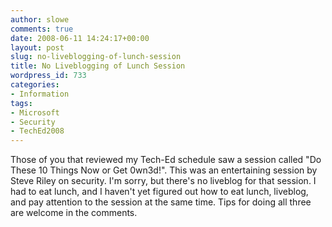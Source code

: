 ```yaml
---
author: slowe
comments: true
date: 2008-06-11 14:24:17+00:00
layout: post
slug: no-liveblogging-of-lunch-session
title: No Liveblogging of Lunch Session
wordpress_id: 733
categories:
- Information
tags:
- Microsoft
- Security
- TechEd2008
---
```


Those of you that reviewed my Tech-Ed schedule saw a session called "Do These 10 Things Now or Get 0wn3d!". This was an entertaining session by Steve Riley on security. I'm sorry, but there's no liveblog for that session. I had to eat lunch, and I haven't yet figured out how to eat lunch, liveblog, and pay attention to the session at the same time. Tips for doing all three are welcome in the comments.
